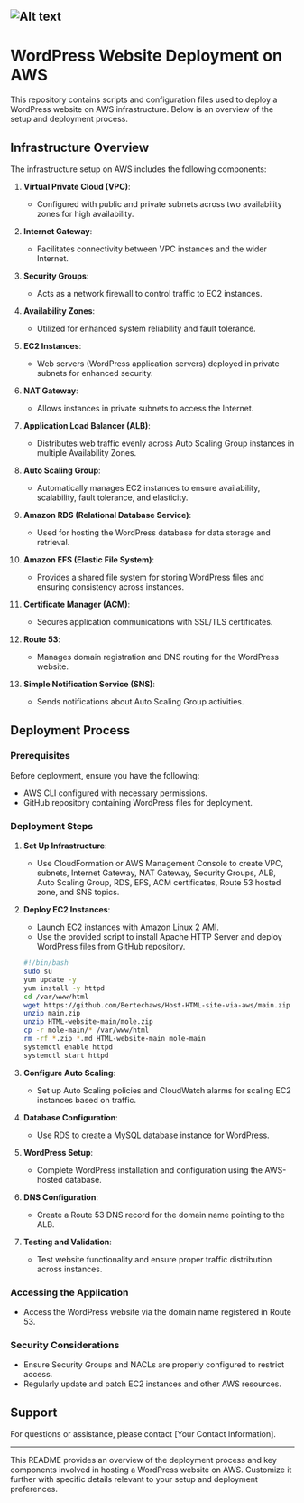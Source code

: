 ![Alt text](Host_a_WordPress_Website_on_AWS.png)
---

# WordPress Website Deployment on AWS

This repository contains scripts and configuration files used to deploy a WordPress website on AWS infrastructure. Below is an overview of the setup and deployment process.

## Infrastructure Overview

The infrastructure setup on AWS includes the following components:

1. **Virtual Private Cloud (VPC)**:
   - Configured with public and private subnets across two availability zones for high availability.

2. **Internet Gateway**:
   - Facilitates connectivity between VPC instances and the wider Internet.

3. **Security Groups**:
   - Acts as a network firewall to control traffic to EC2 instances.

4. **Availability Zones**:
   - Utilized for enhanced system reliability and fault tolerance.

5. **EC2 Instances**:
   - Web servers (WordPress application servers) deployed in private subnets for enhanced security.

6. **NAT Gateway**:
   - Allows instances in private subnets to access the Internet.

7. **Application Load Balancer (ALB)**:
   - Distributes web traffic evenly across Auto Scaling Group instances in multiple Availability Zones.

8. **Auto Scaling Group**:
   - Automatically manages EC2 instances to ensure availability, scalability, fault tolerance, and elasticity.

9. **Amazon RDS (Relational Database Service)**:
   - Used for hosting the WordPress database for data storage and retrieval.

10. **Amazon EFS (Elastic File System)**:
    - Provides a shared file system for storing WordPress files and ensuring consistency across instances.

11. **Certificate Manager (ACM)**:
    - Secures application communications with SSL/TLS certificates.

12. **Route 53**:
    - Manages domain registration and DNS routing for the WordPress website.

13. **Simple Notification Service (SNS)**:
    - Sends notifications about Auto Scaling Group activities.

## Deployment Process

### Prerequisites

Before deployment, ensure you have the following:

- AWS CLI configured with necessary permissions.
- GitHub repository containing WordPress files for deployment.

### Deployment Steps

1. **Set Up Infrastructure**:
   - Use CloudFormation or AWS Management Console to create VPC, subnets, Internet Gateway, NAT Gateway, Security Groups, ALB, Auto Scaling Group, RDS, EFS, ACM certificates, Route 53 hosted zone, and SNS topics.

2. **Deploy EC2 Instances**:
   - Launch EC2 instances with Amazon Linux 2 AMI.
   - Use the provided script to install Apache HTTP Server and deploy WordPress files from GitHub repository.

   ```bash
   #!/bin/bash
   sudo su
   yum update -y
   yum install -y httpd
   cd /var/www/html
   wget https://github.com/Bertechaws/Host-HTML-site-via-aws/main.zip
   unzip main.zip
   unzip HTML-website-main/mole.zip
   cp -r mole-main/* /var/www/html
   rm -rf *.zip *.md HTML-website-main mole-main
   systemctl enable httpd
   systemctl start httpd
   ```

3. **Configure Auto Scaling**:
   - Set up Auto Scaling policies and CloudWatch alarms for scaling EC2 instances based on traffic.

4. **Database Configuration**:
   - Use RDS to create a MySQL database instance for WordPress.

5. **WordPress Setup**:
   - Complete WordPress installation and configuration using the AWS-hosted database.

6. **DNS Configuration**:
   - Create a Route 53 DNS record for the domain name pointing to the ALB.

7. **Testing and Validation**:
   - Test website functionality and ensure proper traffic distribution across instances.

### Accessing the Application

- Access the WordPress website via the domain name registered in Route 53.

### Security Considerations

- Ensure Security Groups and NACLs are properly configured to restrict access.
- Regularly update and patch EC2 instances and other AWS resources.

## Support

For questions or assistance, please contact [Your Contact Information].

---

This README provides an overview of the deployment process and key components involved in hosting a WordPress website on AWS. Customize it further with specific details relevant to your setup and deployment preferences.

